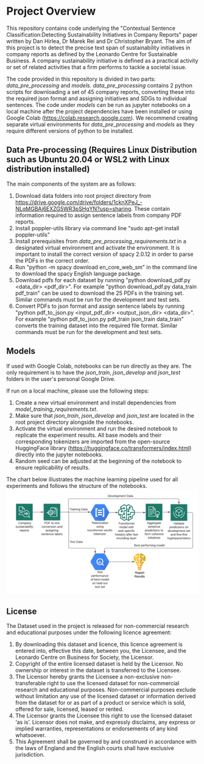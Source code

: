 Project Overview
========

This repository contains code underlying the "Contextual Sentence Classification:Detecting Sustainability Initiatives in Company Reports" paper written by Dan Hirlea, Dr Marek Rei and Dr Christopher Bryant. The aim of this project is to detect the precise text span of sustainability initiatives in company reports as defined by the Leonardo Centre for Sustainable Business. A company sustainability initiative is defined as a practical activity or set of related activities that a firm performs to tackle a societal issue.

The code provided in this repository is divided in two parts: *data_pre_processing* and *models*. *data_pre_processing* contains 2 python scripts for downloading a set of 45 company reports, converting these into the required json format and assigning initiatives and SDGs to individual sentences. The code under *models* can be run as jupyter notebooks on a local machine after the project dependencies have been installed or using Google Colab (https://colab.research.google.com). We recommend creating separate virtual environments for *data_pre_processing*  and *models* as they require different versions of python to be installed.

Data Pre-processing (Requires Linux Distribution such as Ubuntu 20.04 or WSL2 with Linux distribution installed)
------------

The main components of the system are as follows:

1) Download data folders into root project directory from https://drive.google.com/drive/folders/1cknXPeJ_-NLqMGBAj6EXZG5WR3pSHgYN?usp=sharing. These contain information required to assign sentence labels from company PDF reports.
2) Install poppler-utils library via command line "sudo apt-get install poppler-utils"
3) Install prerequisites from *data_pre_processing_requirements.txt* in a designated virtual environment and activate the environment. It is important to install the correct version of spacy 2.0.12 in order to parse the PDFs in the correct order. 
4) Run "python -m spacy download en_core_web_sm" in the command line to download the spacy English language package.
5) Download pdfs for each dataset by running "python download_pdf.py <data_dir> <pdf_dir>". For example "python download_pdf.py data_train pdf_train" can be used to download the 25 PDFs in the training set. Similar commands must be run for the development and test sets.
6) Convert PDFs to json format and assign sentence labels by running "python pdf_to_json.py <input_pdf_dir> <output_json_dir> <data_dir>". For example "python pdf_to_json.py pdf_train json_train data_train" converts the training dataset into the required file format. Similar commands must be run for the development and test sets.

Models
------------
If used with Google Colab, notebooks can be run directly as they are. The only requirement is to have the *json_train*, *json_develop* and *json_test* folders in the user's personal Google Drive.

If run on a local machine, please use the following steps:

1) Create a new virtual environment and install dependencies from *model_training_requirements.txt*.
2) Make sure that *json_train*, *json_develop* and *json_test* are located in the root project directory alongside the notebooks. 
3) Activate the virtual environment and run the desired notebook to replicate the experiment results. All base models and their corresponding tokenizers are imported from the open-source HuggingFace library (https://huggingface.co/transformers/index.html) directly into the jupyter notebooks.
4) Random seed can be adjusted at the beginning of the notebook to ensure replicability of results.

The chart below illustrates the machine learning pipeline used for all experiments and follows the structure of the notebooks.
![alt text](https://github.com/dhirlea/contextual_sentence_classification/blob/main/Sustainability%20Transformer%20Pipeline.png)


License
------------

The Dataset used in the project is released for non-commercial research and educational purposes under the following licence agreement:

1. By downloading this dataset and licence, this licence agreement is entered into, effective this date, between you, the Licensee, and the Leonardo Centre on Business for Society, the Licensor.
2. Copyright of the entire licensed dataset is held by the Licensor. No ownership or interest in the dataset is transferred to the Licensee.
3. The Licensor hereby grants the Licensee a non-exclusive non-transferable right to use the licensed dataset for non-commercial research and educational purposes.
Non-commercial purposes exclude without limitation any use of the licensed dataset or information derived from the dataset for or as part of a product or service which is sold, offered for sale, licensed, leased or rented.
4. The Licensor grants the Licensee this right to use the licensed dataset ‘as is’. Licensor does not make, and expressly disclaims, any express or implied warranties, representations or endorsements of any kind whatsoever.
5. This Agreement shall be governed by and construed in accordance with the laws of England and the English courts shall have exclusive jurisdiction.
